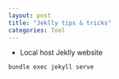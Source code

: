 ```yaml
---
layout: post
title: "Jeklly tips & tricks"
categories: Tool
---
```


- Local host Jeklly website  
```
bundle exec jekyll serve
```
